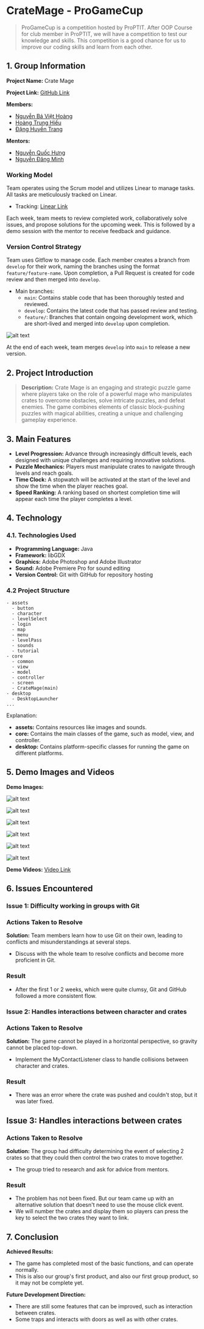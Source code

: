 # CrateMage - ProGameCup

> ProGameCup is a competition hosted by ProPTIT. After OOP Course for club member in ProPTIT, we will have a competition to test our knowledge and skills. This competition is a good chance for us to improve our coding skills and learn from each other.

## 1. Group Information

**Project Name:** Crate Mage

**Project Link:** [GitHub Link](https://github.com/littlepsyduck/PROJECT-CrateMage)

**Members:**
- [Nguyễn Bá Việt Hoàng](https://github.com/littlepsyduck)
- [Hoàng Trung Hiếu](https://github.com/jinjja9)
- [Đặng Huyền Trang](https://github.com/DHuyenTrang)

**Mentors:**
- [Nguyễn Quốc Hưng](https://github.com/quochung-cyou)
- [Nguyễn Đăng Minh](https://github.com/monkeydminh49)

### Working Model

Team operates using the Scrum model and utilizes Linear to manage tasks. All tasks are meticulously tracked on Linear.
- Tracking: [Linear Link](https://linear.app/bdtproptit/team/NHOM4/all)

Each week, team meets to review completed work, collaboratively solve issues, and propose solutions for the upcoming week. This is followed by a demo session with the mentor to receive feedback and guidance.

### Version Control Strategy

Team uses Gitflow to manage code. Each member creates a branch from `develop` for their work, naming the branches using the format `feature/feature-name`. Upon completion, a Pull Request is created for code review and then merged into `develop`.
- Main branches:
    - `main`: Contains stable code that has been thoroughly tested and reviewed.
    - `develop`: Contains the latest code that has passed review and testing.
    - `feature/`: Branches that contain ongoing development work, which are short-lived and merged into `develop` upon completion.

![alt text](images/image.png)

At the end of each week, team merges `develop` into `main` to release a new version.



## 2. Project Introduction

> **Description:** Crate Mage is an engaging and strategic puzzle game where players take on the role of a powerful mage who manipulates crates to overcome obstacles, solve intricate puzzles, and defeat enemies. The game combines elements of classic block-pushing puzzles with magical abilities, creating a unique and challenging gameplay experience.

## 3. Main Features

- **Level Progression:** Advance through increasingly difficult levels, each designed with unique challenges and requiring innovative solutions.
- **Puzzle Mechanics:** Players must manipulate crates to navigate through levels and reach goals.
- **Time Clock:** A stopwatch will be activated at the start of the level and show the time when the player reaches goal.
- **Speed Ranking:** A ranking based on shortest completion time will appear each time the player completes a level. 

## 4. Technology

### 4.1. Technologies Used
- **Programming Language:** Java
- **Framework:** libGDX
- **Graphics:** Adobe Photoshop and Adobe Illustrator
- **Sound:** Adobe Premiere Pro for sound editing
- **Version Control:** Git with GitHub for repository hosting

### 4.2 Project Structure

```
- assets 
  - button
  - character
  - levelSelect
  - login
  - map
  - menu
  - levelPass
  - sounds
  - tutorial
- core
  - common
  - view
  - model
  - controller
  - screen
  - CrateMage(main)
- desktop
  - DesktopLauncher
...
```

Explanation:
- **assets:** Contains resources like images and sounds.
- **core:**  Contains the main classes of the game, such as model, view, and controller.
- **desktop:** Contains platform-specific classes for running the game on different platforms.


## 5. Demo Images and Videos

**Demo Images:**

![alt text](images/1.png)

![alt text](images/2.png)

![alt text](images/3.png)

![alt text](images/4.png)

![alt text](images/5.png)

![alt text](images/6.png)


**Demo Videos:**
[Video Link](https://youtu.be/t-C7L7eXr1I)






## 6. Issues Encountered

### Issue 1: Difficulty working in groups with Git

### Actions Taken to Resolve

**Solution:** Team members learn how to use Git on their own, leading to conflicts and misunderstandings at several steps.
- Discuss with the whole team to resolve conflicts and become more proficient in Git.

### Result

- After the first 1 or 2 weeks, which were quite clumsy, Git and GitHub followed a more consistent flow.

### Issue 2: Handles interactions between character and crates

### Actions Taken to Resolve

**Solution:** The game cannot be played in a horizontal perspective, so gravity cannot be placed top-down.
- Implement the MyContactListener class to handle collisions between character and crates.

### Result

- There was an error where the crate was pushed and couldn't stop, but it was later fixed.

## Issue 3: Handles interactions between crates 

### Actions Taken to Resolve

**Solution:** The group had difficulty determining the event of selecting 2 crates so that they could then control the two crates to move together.
- The group tried to research and ask for advice from mentors.

### Result

- The problem has not been fixed. But our team came up with an alternative solution that doesn't need to use the mouse click event.
- We will number the crates and display them so players can press the key to select the two crates they want to link.

## 7. Conclusion

**Achieved Results:** 
- The game has completed most of the basic functions, and can operate normally.
- This is also our group's first product, and also our first group product, so it may not be complete yet. 

**Future Development Direction:** 
- There are still some features that can be improved, such as interaction between crates.
- Some traps and interacts with doors as well as with other crates.
